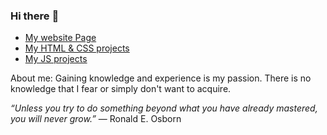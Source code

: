 ### Hi there :high_brightness:

- [My website Page](https://ania1995.github.io/ "My website Page")
- [My HTML & CSS projects](https://ania1995.github.io/jfddr1-project-1/ "My HTML & CSS project")
-  [My JS projects](https://ania1995.github.io/jfddr1-project-2/ "My JS project")

About me:
Gaining knowledge and experience is my passion. There is no knowledge that I fear or simply don't want to acquire.

_“Unless you try to do something beyond what you have already mastered, you will never grow.”_ ― Ronald E. Osborn
